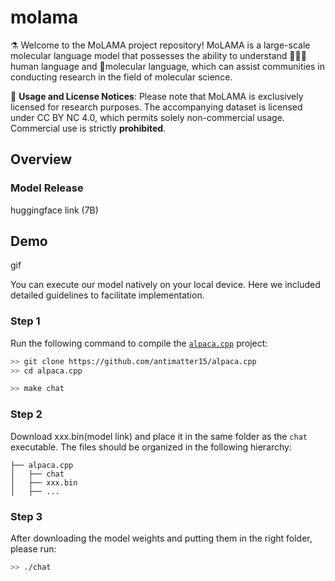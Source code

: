 # molama

⚗️ Welcome to the MoLAMA project repository! MoLAMA is a large-scale molecular language model that possesses the ability to understand 🧑🏻‍🔬human language and 🔬molecular language, which can assist communities in conducting research in the field of molecular science.

🚨 **Usage and License Notices**: Please note that MoLAMA is exclusively licensed for research purposes. The accompanying dataset is licensed under CC BY NC 4.0, which permits solely non-commercial usage. Commercial use is strictly **prohibited**.

## Overview


### Model Release
huggingface link (7B)

## Demo

gif

You can execute our model natively on your local device. Here we included detailed guidelines to facilitate implementation.

### Step 1
Run the following command to compile the [`alpaca.cpp`](https://github.com/antimatter15/alpaca.cpp) project:

```sh
>> git clone https://github.com/antimatter15/alpaca.cpp
>> cd alpaca.cpp

>> make chat
```

### Step 2
Download xxx.bin(model link) and place it in the same folder as the `chat` executable. The files should be organized in the following hierarchy:

```
├── alpaca.cpp                  
│   ├── chat                    
│   ├── xxx.bin                 
│   ├── ...
```

### Step 3
After downloading the model weights and putting them in the right folder, please run:

```sh
>> ./chat
```

